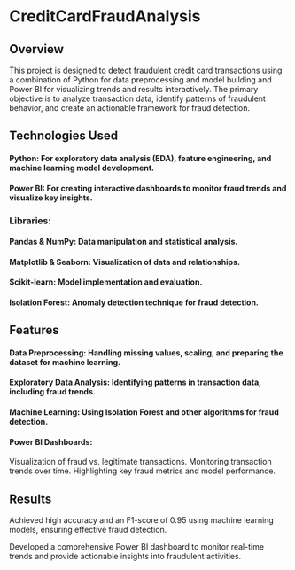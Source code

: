 # CreditCardFraudAnalysis

## Overview
This project is designed to detect fraudulent credit card transactions using a combination of Python for data preprocessing and model building and Power BI for visualizing trends and results interactively. The primary objective is to analyze transaction data, identify patterns of fraudulent behavior, and create an actionable framework for fraud detection.

## Technologies Used
#### Python: For exploratory data analysis (EDA), feature engineering, and machine learning model development.
#### Power BI: For creating interactive dashboards to monitor fraud trends and visualize key insights.
### Libraries:
#### Pandas & NumPy: Data manipulation and statistical analysis.
#### Matplotlib & Seaborn: Visualization of data and relationships.
#### Scikit-learn: Model implementation and evaluation.
#### Isolation Forest: Anomaly detection technique for fraud detection.

## Features
#### Data Preprocessing: Handling missing values, scaling, and preparing the dataset for machine learning.
#### Exploratory Data Analysis: Identifying patterns in transaction data, including fraud trends.
#### Machine Learning: Using Isolation Forest and other algorithms for fraud detection.
#### Power BI Dashboards:
Visualization of fraud vs. legitimate transactions.
Monitoring transaction trends over time.
Highlighting key fraud metrics and model performance.

## Results
Achieved high accuracy and an F1-score of 0.95 using machine learning models, ensuring effective fraud detection.

Developed a comprehensive Power BI dashboard to monitor real-time trends and provide actionable insights into fraudulent activities.
